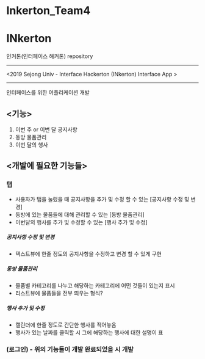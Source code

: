 # Inkerton_Team4

# INkerton
인커톤(인터페이스 해커톤) repository
***
<2019 Sejong Univ - Interface Hackerton (INkerton) Interface App >
***
인터페이스를 위한 어플리케이션 개발

<기능>
---------
 1. 이번 주 or 이번 달 공지사항
 2. 동방 물품관리 
 3. 이번 달의 행사

<개발에 필요한 기능들>
----------------------
### 탭
 - 사용자가 탭을 눌렀을 때 공지사항을 추가 및 수정 할 수 있는 [공지사항 수정 및 변경]
 - 동방에 있는 물품들에 대해 관리할 수 있는 [동방 물품관리] 
 - 이번달의 행사를 추가 및 수정할 수 있는 [행사 추가 및 수정]

##### 공지사항 수정 및 변경
 - 텍스트뷰에 한줄 정도의 공지사항을 수정하고 변경 할 수 있게 구현
##### 동방 물품관리
 - 물품별 카테고리를 나누고 해당하는 카테고리에 어떤 것들이 있는지 표시
 - 리스트뷰에 물품들을 전부 띄우는 형식?
##### 행사 추가 및 수정
 - 캘린더에 한줄 정도로 간단한 행사를 적어놓음
 - 행사가 있는 날짜를 클릭할 시 그에 해당하는 행사에 대한 설명이 표


### (로그인) - 위의 기능들이 개발 완료되었을 시 개발
